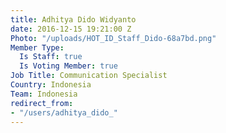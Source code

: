 ```yaml
---
title: Adhitya Dido Widyanto
date: 2016-12-15 19:21:00 Z
Photo: "/uploads/HOT_ID_Staff_Dido-68a7bd.png"
Member Type:
  Is Staff: true
  Is Voting Member: true
Job Title: Communication Specialist
Country: Indonesia
Team: Indonesia
redirect_from:
- "/users/adhitya_dido_"
---
```

